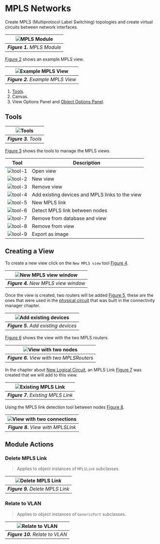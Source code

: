 # MPLS Networks

Create MPLS (Multiprotocol Label Switching) topologies and create virtual circuits between network interfaces.

| ![MPLS Module][figure-mpls-module] |
|:--:|
| ***Figure 1.** MPLS Module* |

[figure-mpls-module]: images/figure-mpls-module.png

[Figure 2][figure-2] shows an example MPLS view.

| ![Example MPLS View][figure-2] |
|:--:|
| ***Figure 2.** Example MPLS View* |

[figure-2]: images/figure-sample-mpls-view.png

1. [Tools][mpls-view-tools].
2. Canvas.
3. View Options Panel and [Object Options Panel][object-options-panel].

[mpls-view-tools]: #tools
[object-options-panel]: ../../navigation/navman/index.html#object-options-panel

## Tools

| ![Tools][figure-3] |
|:--:|
| ***Figure 3.** Tools* |

[figure-3]: images/figure-tools.png

[Figure 3][figure-3] shows the tools to manage the MPLS views.

| Tool | Description |
| -- | -- |
| ![tool-1][tool-1] | Open view |
| ![tool-2][tool-2] | New view |
| ![tool-3][tool-3] | Remove view |
| ![tool-4][tool-4] | Add existing devices and MPLS links to the view |
| ![tool-5][tool-5] | New MPLS link |
| ![tool-6][tool-6] | Detect MPLS link between nodes |
| ![tool-7][tool-7] | Remove from database and view |
| ![tool-8][tool-8] | Remove from view |
| ![tool-9][tool-9] | Export as image |

[tool-1]: ./images/tool-1.png
[tool-2]: ./images/tool-2.png
[tool-3]: ./images/tool-3.png
[tool-4]: ./images/tool-4.png
[tool-5]: ./images/tool-5.png
[tool-6]: ./images/tool-6.png
[tool-7]: ./images/tool-7.png
[tool-8]: ./images/tool-8.png
[tool-9]: ./images/tool-9.png

## Creating a View

To create a new view click on the `New MPLS view` tool [Figure 4][figure-4].

| ![New MPLS view window][figure-4] |
|:--:|
| ***Figure 4.** New MPLS view window* |

[figure-4]: images/figure-new-mpls-view-window.png

Once the view is created, two routers will be added [Figure 5][figure-5], these are the ones that were used in the [physical circuit][creating-a-physical-circuit] that was built in the connectivity manager chapter.

[creating-a-physical-circuit]: ../../physical/connectivityman/index.html#creating-a-physical-circuit

| ![Add existing devices][figure-5] |
|:--:|
| ***Figure 5.** Add existing devices* |

[figure-5]: images/figure-add-existing-devices-window.png

[Figure 6][figure-6] shows the view with the two MPLS routers.

| ![View with two nodes][figure-6] |
|:--:|
| ***Figure 6.** View with two MPLSRouters* |

[figure-6]: images/figure-new-mpls-view-with-nodes.png

In the chapter about [New Logical Circuit][new-logical-circuit], an MPLS Link [Figure 7][figure-7] was created that we will add to this view.

[new-logical-circuit]: ../../logical/new-logical-circuit/index.html

| ![Existing MPLS Link][figure-7] |
|:--:|
| ***Figure 7.** Existing MPLS Link* |

[figure-7]: images/figure-mpls-link-relationships.png

Using the MPLS link detection tool between nodes [Figure 8][figure-8].

| ![View with two connections][figure-8] |
|:--:|
| ***Figure 8.** View with MPLSLink* |

[figure-8]: images/figure-new-mpls-view-with-connections.png

## Module Actions

### Delete MPLS Link

> Applies to object instances of `MPLSLink` subclasses.

| ![Delete MPLS Link][figure-9] |
|:--:|
| ***Figure 9.** Delete MPLS Link* |

[figure-9]: images/figure-delete-mpls-link.png

### Relate to VLAN

> Applies to object instances of `GenericPort` subclasses.

| ![Relate to VLAN][figure-10] |
|:--:|
| ***Figure 10.** Relate to VLAN* |

[figure-10]: images/figure-relate-to-vlan.png
